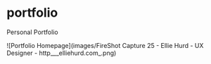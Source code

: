 # portfolio
Personal Portfolio

![Portfolio Homepage](images/FireShot Capture 25 - Ellie Hurd - UX Designer - http___elliehurd.com_.png)
